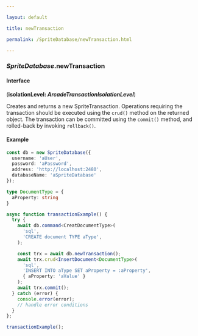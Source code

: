 ```yaml
---

layout: default

title: newTransaction

permalink: /SpriteDatabase/newTransaction.html

---
```


### _SpriteDatabase_.newTransaction

#### Interface

(**isolationLevel: *ArcadeTransactionIsolationLevel***)

Creates and returns a new SpriteTransaction.
Operations requiring the transaction should be executed using
the `crud()` method on the returned object. The
transaction can be committed using the `commit()` method, and
rolled-back by invoking `rollback()`.

#### Example

```ts
const db = new SpriteDatabase({
  username: 'aUser',
  password: 'aPassword',
  address: 'http://localhost:2480',
  databaseName: 'aSpriteDatabase'
});

type DocumentType = {
  aProperty: string
}

async function transactionExample() {
  try {
    await db.command<CreatDocumentType>(
      'sql',
      'CREATE document TYPE aType',
    );

    const trx = await db.newTransaction();
    await trx.crud<InsertDocument<DocumentType>(
      'sql',
      'INSERT INTO aType SET aProperty = :aProperty',
      { aProperty: 'aValue' }
    );
    await trx.commit();
  } catch (error) {
    console.error(error);
    // handle error conditions
  }
};

transactionExample();
```

